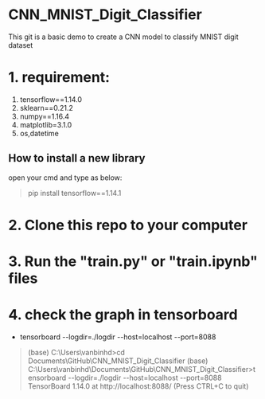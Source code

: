 # CNN_MNIST_Digit_Classifier
This git is a basic demo to create a CNN model to classify MNIST digit dataset

# 1. requirement:
1. tensorflow==1.14.0
2. sklearn==0.21.2
3. numpy==1.16.4
4. matplotlib=3.1.0
5. os,datetime
## How to install a new library
open your cmd and type as below:
>pip install tensorflow==1.14.1

# 2. Clone this repo to your computer

# 3. Run the "train.py" or "train.ipynb" files

# 4. check the graph in tensorboard
- tensorboard --logdir=./logdir --host=localhost --port=8088

>(base) C:\Users\vanbinhd>cd Documents\GitHub\CNN_MNIST_Digit_Classifier
>(base) C:\Users\vanbinhd\Documents\GitHub\CNN_MNIST_Digit_Classifier>tensorboard --logdir=./logdir --host=localhost --port=8088
TensorBoard 1.14.0 at http://localhost:8088/ (Press CTRL+C to quit)
